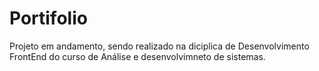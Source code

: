 # Portifolio
Projeto em andamento, sendo realizado na diciplica de Desenvolvimento FrontEnd do curso de Análise e desenvolvimneto de sistemas.
